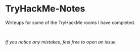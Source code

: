 # TryHackMe-Notes
Writeups for some of the TryHackMe rooms I have completed.

</br>

*If you notice any mistakes, feel free to open an issue.* 
